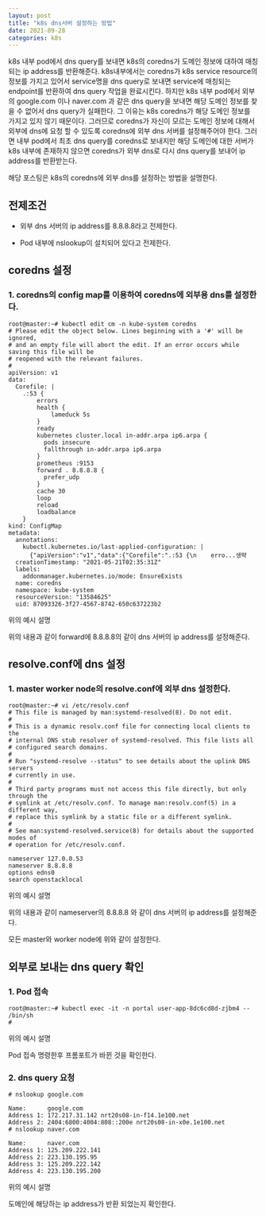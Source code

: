```yaml
---
layout: post
title: "k8s dns서버 설정하는 방법"
date: 2021-09-28
categories: k8s
---
```


k8s 내부 pod에서 dns query를 보내면 k8s의 coredns가 도메인 정보에 대하여 매칭되는 ip address를 반환해준다. k8s내부에서는 coredns가 k8s service resource의 정보를 가지고 있어서 service명을 dns query로 보내면 service에 매칭되는 endpoint를 반환하여 dns query 작업을 완료시킨다. 하지만 k8s 내부 pod에서 외부의 google.com 이나 naver.com 과 같은 dns query을 보내면 해당 도메인 정보를 찾을 수 없어서 dns query가 실패한다. 그 이유는 k8s coredns가 해당 도메인 정보를 가지고 있지 않기 때문이다. 그러므로 coredns가 자신이 모르는 도메인 정보에 대해서 외부에 dns에 요청 할 수 있도록 coredns에 외부 dns 서버를 설정해주어야 한다. 그러면 내부 pod에서 최초 dns query를 coredns로 보내지만 해당 도메인에 대한 서버가 k8s 내부에 존재하지 않으면 coredns가 외부 dns로 다시 dns query를 보내어 ip address를 반환받는다.  

해당 포스팅은 k8s의 coredns에 외부 dns를 설정하는 방법을 설명한다.

## 전제조건

* 외부 dns 서버의 ip address를 8.8.8.8라고 전제한다.

* Pod 내부에 nslookup이 설치되어 있다고 전제한다.

## coredns 설정

### 1. coredns의 config map를 이용하여 coredns에 외부용 dns를 설정한다.

```
root@master:~# kubectl edit cm -n kube-system coredns
# Please edit the object below. Lines beginning with a '#' will be ignored,
# and an empty file will abort the edit. If an error occurs while saving this file will be
# reopened with the relevant failures.
#
apiVersion: v1
data:
  Corefile: |
    .:53 {
        errors
        health {
            lameduck 5s
        }
        ready
        kubernetes cluster.local in-addr.arpa ip6.arpa {
          pods insecure
          fallthrough in-addr.arpa ip6.arpa
        }
        prometheus :9153
        forward . 8.8.8.8 {
          prefer_udp
        }
        cache 30
        loop
        reload
        loadbalance
    }
kind: ConfigMap
metadata:
  annotations:
    kubectl.kubernetes.io/last-applied-configuration: |
      {"apiVersion":"v1","data":{"Corefile":".:53 {\n    erro...생략
  creationTimestamp: "2021-05-21T02:35:31Z"
  labels:
    addonmanager.kubernetes.io/mode: EnsureExists
  name: coredns
  namespace: kube-system
  resourceVersion: "13584625"
  uid: 87093326-3f27-4567-8742-650c637223b2

```

위의 예시 설명

위의 내용과 같이 forward에 8.8.8.8의 같이 dns 서버의 ip address를 설정해준다.

## resolve.conf에 dns 설정

### 1. master worker node의 resolve.conf에 외부 dns 설정한다.

```
root@master:~# vi /etc/resolv.conf 
# This file is managed by man:systemd-resolved(8). Do not edit.
#
# This is a dynamic resolv.conf file for connecting local clients to the
# internal DNS stub resolver of systemd-resolved. This file lists all
# configured search domains.
#
# Run "systemd-resolve --status" to see details about the uplink DNS servers
# currently in use.
#
# Third party programs must not access this file directly, but only through the
# symlink at /etc/resolv.conf. To manage man:resolv.conf(5) in a different way,
# replace this symlink by a static file or a different symlink.
#
# See man:systemd-resolved.service(8) for details about the supported modes of
# operation for /etc/resolv.conf.

nameserver 127.0.0.53
nameserver 8.8.8.8
options edns0
search openstacklocal
```
위의 예시 설명

위의 내용과 같이 nameserver의 8.8.8.8 와 같이 dns 서버의 ip address를 설정해준다.

모든 master와 worker node에 위와 같이 설정한다.

## 외부로 보내는 dns query 확인

### 1. Pod 접속

```
root@master:~# kubectl exec -it -n portal user-app-8dc6cd8d-zjbm4 -- /bin/sh
# 
```

위의 예시 설명 

Pod 접속 명령한후 프롬포트가 바뀐 것을 확인한다.

### 2. dns query 요청

```
# nslookup google.com

Name:      google.com
Address 1: 172.217.31.142 nrt20s08-in-f14.1e100.net
Address 2: 2404:6800:4004:808::200e nrt20s08-in-x0e.1e100.net
# nslookup naver.com

Name:      naver.com
Address 1: 125.209.222.141
Address 2: 223.130.195.95
Address 3: 125.209.222.142
Address 4: 223.130.195.200

```
위의 예시 설명 

도메인에 해당하는 ip address가 반환 되었는지 확인한다.